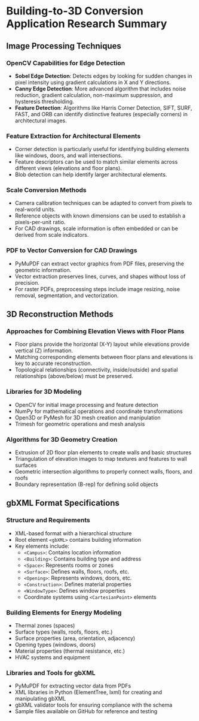 # Building-to-3D Conversion Application Research Summary

## Image Processing Techniques

### OpenCV Capabilities for Edge Detection
- **Sobel Edge Detection**: Detects edges by looking for sudden changes in pixel intensity using gradient calculations in X and Y directions.
- **Canny Edge Detection**: More advanced algorithm that includes noise reduction, gradient calculation, non-maximum suppression, and hysteresis thresholding.
- **Feature Detection**: Algorithms like Harris Corner Detection, SIFT, SURF, FAST, and ORB can identify distinctive features (especially corners) in architectural images.

### Feature Extraction for Architectural Elements
- Corner detection is particularly useful for identifying building elements like windows, doors, and wall intersections.
- Feature descriptors can be used to match similar elements across different views (elevations and floor plans).
- Blob detection can help identify larger architectural elements.

### Scale Conversion Methods
- Camera calibration techniques can be adapted to convert from pixels to real-world units.
- Reference objects with known dimensions can be used to establish a pixels-per-unit ratio.
- For CAD drawings, scale information is often embedded or can be derived from scale indicators.

### PDF to Vector Conversion for CAD Drawings
- PyMuPDF can extract vector graphics from PDF files, preserving the geometric information.
- Vector extraction preserves lines, curves, and shapes without loss of precision.
- For raster PDFs, preprocessing steps include image resizing, noise removal, segmentation, and vectorization.

## 3D Reconstruction Methods

### Approaches for Combining Elevation Views with Floor Plans
- Floor plans provide the horizontal (X-Y) layout while elevations provide vertical (Z) information.
- Matching corresponding elements between floor plans and elevations is key to accurate reconstruction.
- Topological relationships (connectivity, inside/outside) and spatial relationships (above/below) must be preserved.

### Libraries for 3D Modeling
- OpenCV for initial image processing and feature detection
- NumPy for mathematical operations and coordinate transformations
- Open3D or PyMesh for 3D mesh creation and manipulation
- Trimesh for geometric operations and mesh analysis

### Algorithms for 3D Geometry Creation
- Extrusion of 2D floor plan elements to create walls and basic structures
- Triangulation of elevation images to map textures and features to wall surfaces
- Geometric intersection algorithms to properly connect walls, floors, and roofs
- Boundary representation (B-rep) for defining solid objects

## gbXML Format Specifications

### Structure and Requirements
- XML-based format with a hierarchical structure
- Root element `<gbXML>` contains building information
- Key elements include:
  - `<Campus>`: Contains location information
  - `<Building>`: Contains building type and address
  - `<Space>`: Represents rooms or zones
  - `<Surface>`: Defines walls, floors, roofs, etc.
  - `<Opening>`: Represents windows, doors, etc.
  - `<Construction>`: Defines material properties
  - `<WindowType>`: Defines window properties
  - Coordinate systems using `<CartesianPoint>` elements

### Building Elements for Energy Modeling
- Thermal zones (spaces)
- Surface types (walls, roofs, floors, etc.)
- Surface properties (area, orientation, adjacency)
- Opening types (windows, doors)
- Material properties (thermal resistance, etc.)
- HVAC systems and equipment

### Libraries and Tools for gbXML
- PyMuPDF for extracting vector data from PDFs
- XML libraries in Python (ElementTree, lxml) for creating and manipulating gbXML
- gbXML validator tools for ensuring compliance with the schema
- Sample files available on GitHub for reference and testing
